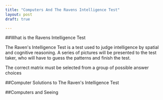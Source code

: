 ```yaml
---
title: "Computers And The Ravens Intelligence Test"
layout: post
draft: true

---
```


##What is the Ravens Intelligence Test

The Raven's Intelligence Test is a test used to judge intelligence by spatial and cognitive reasoning. A series of pictures will be presented to the test taker, who will have to guess the patterns and finish the test. 

The correct matrix must be selected from a group of possible answer choices 

##Computer Solutions to The Raven's Intelligence Test

##Computers and Seeing